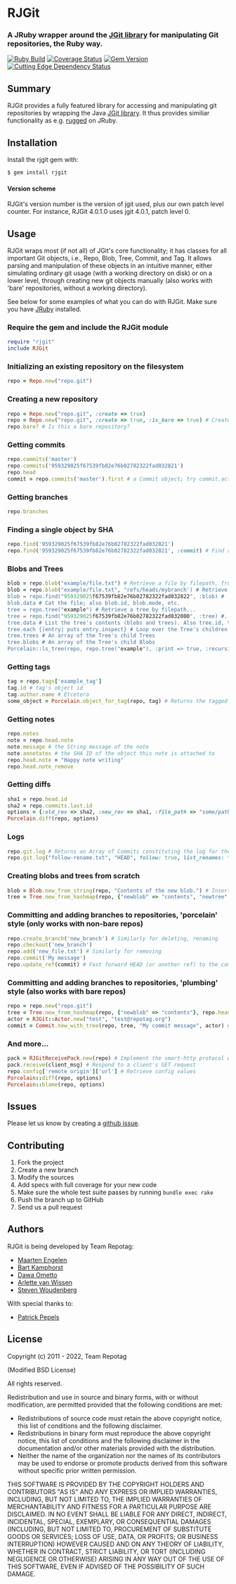 RJGit
=====

### A JRuby wrapper around the [JGit library](https://github.com/eclipse/jgit) for manipulating Git repositories, the Ruby way.

[![Ruby Build](https://github.com/repotag/rjgit/actions/workflows/test.yaml/badge.svg)](https://github.com/repotag/rjgit/actions/workflows/test.yaml)
[![Coverage Status](https://coveralls.io/repos/repotag/rjgit/badge.png?branch=master)](https://coveralls.io/r/repotag/rjgit)
[![Gem Version](https://badge.fury.io/rb/rjgit.png)](http://badge.fury.io/rb/rjgit)
[![Cutting Edge Dependency Status](https://cuttingedge.onrender.com/github/repotag/rjgit/svg 'Cutting Edge Dependency Status')](https://cuttingedge.onrender.com/github/repotag/rjgit/info)

Summary
-------

RJGit provides a fully featured library for accessing and manipulating git repositories by wrapping the Java [JGit library](https://github.com/eclipse/jgit). It thus provides similiar functionality as e.g. [rugged](https://github.com/libgit2/rugged) on JRuby.

Installation
------------

Install the rjgit gem with:

```sh
$ gem install rjgit
```

#### Version scheme

RJGit's version number is the version of jgit used, plus our own patch level counter. For instance, RJGit 4.0.1.0 uses jgit 4.0.1, patch level 0.

Usage
-----
RJGit wraps most (if not all) of JGit's core functionality; it has classes for all important Git objects, i.e., Repo, Blob, Tree, Commit, and Tag. It allows parsing and manipulation of these objects in an intuitive manner, either simulating ordinary git usage (with a working directory on disk) or on a lower level, through creating new git objects manually (also works with 'bare' repositories, without a working directory).

See below for some examples of what you can do with RJGit. Make sure you have [JRuby](http://jruby.org/) installed.

### Require the gem and include the RJGit module

```ruby
require "rjgit"
include RJGit
```

### Initializing an existing repository on the filesystem

```ruby
repo = Repo.new("repo.git")
```

### Creating a new repository

```ruby
repo = Repo.new("repo.git", :create => true)
repo = Repo.new("repo.git", :create => true, :is_bare => true) # Create a 'bare' git repo.
repo.bare? # Is this a bare repository?
```

### Getting commits
```ruby
repo.commits('master')
repo.commits('959329025f67539fb82e76b02782322fad032821')
repo.head
commit = repo.commits('master').first # a Commit object; try commit.actor, commit.id, etc.
```

### Getting branches

```ruby
repo.branches
```

### Finding a single object by SHA
```ruby
repo.find('959329025f67539fb82e76b02782322fad032821')
repo.find('959329025f67539fb82e76b02782322fad032821', :commit) # Find a specific :commit, :blob, :tree, or :tag
```

### Blobs and Trees

```ruby
blob = repo.blob("example/file.txt") # Retrieve a file by filepath, from the HEAD commit...
blob = repo.blob("example/file.txt", "refs/heads/mybranch') # Retrieve the same file from a different branch
blob = repo.find("959329025f67539fb82e76b02782322fad032822", :blob) # ...or by SHA
blob.data # Cat the file; also blob.id, blob.mode, etc.
tree = repo.tree("example") # Retrieve a tree by filepath...
tree = repo.find("959329025f67539fb82e76b02782322fad032000", :tree) #...or by SHA
tree.data # List the tree's contents (blobs and trees). Also tree.id, tree.mode, etc.
tree.each {|entry| puts entry.inspect} # Loop over the Tree's children (Blobs and Trees)
tree.trees # An array of the Tree's child Trees
tree.blobs # An array of the Tree's child Blobs
Porcelain::ls_tree(repo, repo.tree("example"), :print => true, :recursive => true, :ref => 'mybranch') # Outputs the Tree's contents to $stdout. Faster for recursive listing than Tree#each. Passing nil as the second argument lists the entire repository. ref defaults to HEAD.
```

### Getting tags
```ruby
tag = repo.tags['example_tag']
tag.id # tag's object id
tag.author.name # Etcetera
some_object = Porcelain.object_for_tag(repo, tag) # Returns the tagged object; e.g. a Commit
```

### Getting notes

```ruby
repo.notes
note = repo.head.note
note.message # the String message of the note
note.annotates # the SHA ID of the object this note is attached to
repo.head.note = "Happy note writing"
repo.head.note_remove
```

### Getting diffs
```ruby
sha1 = repo.head.id
sha2 = repo.commits.last.id
options = {:old_rev => sha2, :new_rev => sha1, :file_path => "some/path.txt", :patch => true}
Porcelain.diff(repo, options)
```

### Logs

```ruby
repo.git.log # Returns an Array of Commits constituting the log for the default branch
repo.git.log("follow-rename.txt", "HEAD", follow: true, list_renames: true) # Log for a specific path, tracking the pathname over renames. Returns an Array of TrackingCommits, which store the tracked filename: [#<RJGit::TrackingCommit:0x773014d3 @tracked_pathname="follow-rename.txt" ...>]
```

### Creating blobs and trees from scratch
```ruby
blob = Blob.new_from_string(repo, "Contents of the new blob.") # Inserts the blob into the repository, returns an RJGit::Blob
tree = Tree.new_from_hashmap(repo, {"newblob" => "contents", "newtree" => { "otherblob" => "this blob is contained in the tree 'newtree'" } } ) # Constructs the tree and its children based on the hashmap and inserts it into the repository, returning an RJGit::Tree. Tree.new_from_hashmap takes an RJGit::Tree as an optional third argument, in which case the new tree will consist of the children of that Tree *plus* the contents of the hashmap.
```

### Committing and adding branches to repositories, 'porcelain' style (only works with non-bare repos)
```ruby
repo.create_branch('new_branch') # Similarly for deleting, renaming
repo.checkout('new_branch')
repo.add('new_file.txt') # Similarly for removing
repo.commit('My message')
repo.update_ref(commit) # Fast forward HEAD (or another ref) to the commit just created
```

### Committing and adding branches to repositories, 'plumbing' style (also works with bare repos)
```ruby
repo = repo.new("repo.git")
tree = Tree.new_from_hashmap(repo, {"newblob" => "contents"}, repo.head.tree ) # As above, use the current head commit's tree as a starting point and add "newblob"
actor = RJGit::Actor.new("test", "test@repotag.org")
commit = Commit.new_with_tree(repo, tree, "My commit message", actor) # Create a new commit with tree as base tree
```

### And more...
```ruby
pack = RJGitReceivePack.new(repo) # Implement the smart-http protocol with RJGitReceivePack and RJGitUploadPack
pack.receive(client_msg) # Respond to a client's GET request
repo.config['remote origin']['url'] # Retrieve config values
Porcelain::diff(repo, options)
Porcelain::blame(repo, options)
```

Issues
---------------
Please let us know by creating a [github issue](https://github.com/repotag/rjgit/issues).

Contributing
---------------


1. Fork the project
1. Create a new branch
1. Modify the sources
1. Add specs with full coverage for your new code
1. Make sure the whole test suite passes by running `bundle exec rake`
1. Push the branch up to GitHub
1. Send us a pull request

Authors
-------

RJGit is being developed by Team Repotag:

- [Maarten Engelen](https://github.com/maarten)
- [Bart Kamphorst](https://github.com/bartkamphorst)
- [Dawa Ometto](https://github.com/dometto)
- [Arlette van Wissen](https://github.com/arlettevanwissen)
- [Steven Woudenberg](https://github.com/stevenwoudenberg)

With special thanks to:
- [Patrick Pepels](https://github.com/bluedread)


License
-------
Copyright (c) 2011 - 2022, Team Repotag

(Modified BSD License)

All rights reserved.

Redistribution and use in source and binary forms, with or without
modification, are permitted provided that the following conditions are met:

* Redistributions of source code must retain the above copyright
  notice, this list of conditions and the following disclaimer.
* Redistributions in binary form must reproduce the above copyright
  notice, this list of conditions and the following disclaimer in the
  documentation and/or other materials provided with the distribution.
* Neither the name of the organization nor the
  names of its contributors may be used to endorse or promote products
  derived from this software without specific prior written permission.

THIS SOFTWARE IS PROVIDED BY THE COPYRIGHT HOLDERS AND CONTRIBUTORS "AS IS" AND
ANY EXPRESS OR IMPLIED WARRANTIES, INCLUDING, BUT NOT LIMITED TO, THE IMPLIED
WARRANTIES OF MERCHANTABILITY AND FITNESS FOR A PARTICULAR PURPOSE ARE
DISCLAIMED. IN NO EVENT SHALL <COPYRIGHT HOLDER> BE LIABLE FOR ANY
DIRECT, INDIRECT, INCIDENTAL, SPECIAL, EXEMPLARY, OR CONSEQUENTIAL DAMAGES
(INCLUDING, BUT NOT LIMITED TO, PROCUREMENT OF SUBSTITUTE GOODS OR SERVICES;
LOSS OF USE, DATA, OR PROFITS; OR BUSINESS INTERRUPTION) HOWEVER CAUSED AND
ON ANY THEORY OF LIABILITY, WHETHER IN CONTRACT, STRICT LIABILITY, OR TORT
(INCLUDING NEGLIGENCE OR OTHERWISE) ARISING IN ANY WAY OUT OF THE USE OF THIS
SOFTWARE, EVEN IF ADVISED OF THE POSSIBILITY OF SUCH DAMAGE.
